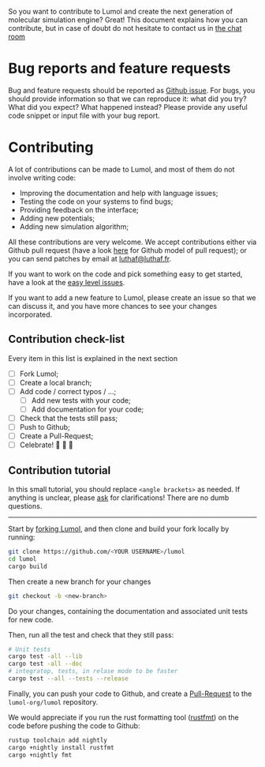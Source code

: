 So you want to contribute to Lumol and create the next generation of molecular
simulation engine? Great! This document explains how you can contribute, but in
case of doubt do not hesitate to contact us in [the chat room][Gitter]

# Bug reports and feature requests

Bug and feature requests should be reported as [Github issue][issues]. For bugs,
you should provide information so that we can reproduce it: what did you try?
What did you expect? What happened instead? Please provide any useful code
snippet or input file with your bug report.

# Contributing

A lot of contributions can be made to Lumol, and most of them do not involve
writing code:

- Improving the documentation and help with language issues;
- Testing the code on your systems to find bugs;
- Providing feedback on the interface;
- Adding new potentials;
- Adding new simulation algorithm;

All these contributions are very welcome. We accept contributions either via
Github pull request (have a look [here][PR] for Github model of pull request);
or you can send patches by email at luthaf@luthaf.fr.

If you want to work on the code and pick something easy to get started, have a
look at the [easy level issues][E-Easy].

If you want to add a new feature to Lumol, please create an issue so that we
can discuss it, and you have more chances to see your changes incorporated.

## Contribution check-list

Every item in this list is explained in the next section

- [ ] Fork Lumol;
- [ ] Create a local branch;
- [ ] Add code / correct typos / ...;
    - [ ] Add new tests with your code;
    - [ ] Add documentation for your code;
- [ ] Check that the tests still pass;
- [ ] Push to Github;
- [ ] Create a Pull-Request;
- [ ] Celebrate! :tada: :cake: :tada:

## Contribution tutorial

In this small tutorial, you should replace `<angle brackets>` as needed. If
anything is unclear, please [ask][Gitter] for clarifications! There are no dumb
questions.

---

Start by [forking Lumol][fork], and then clone and build your fork locally by
running:

```bash
git clone https://github.com/<YOUR USERNAME>/lumol
cd lumol
cargo build
```

Then create a new branch for your changes

```bash
git checkout -b <new-branch>
```

Do your changes, containing the documentation and associated unit tests for new
code.

Then, run all the test and check that they still pass:

```bash
# Unit tests
cargo test -all --lib
cargo test -all --doc
# integratop, tests, in relase mode to be faster
cargo test --all --tests --release
```

Finally, you can push your code to Github, and create a [Pull-Request][PR] to
the `lumol-org/lumol` repository.

We would appreciate if you run the rust formatting tool ([rustfmt]) on the code
before pushing the code to Github:

```bash
rustup toolchain add nightly
cargo +nightly install rustfmt
cargo +nightly fmt
```

[Gitter]: https://gitter.im/lumol-org/lumol
[issues]: https://github.com/lumol-org/lumol/issues/new
[PR]: https://help.github.com/articles/using-pull-requests/
[E-Easy]: https://github.com/lumol-org/lumol/labels/E-Easy
[fork]: https://help.github.com/articles/fork-a-repo/
[rustfmt]: https://github.com/rust-lang-nursery/rustfmt
